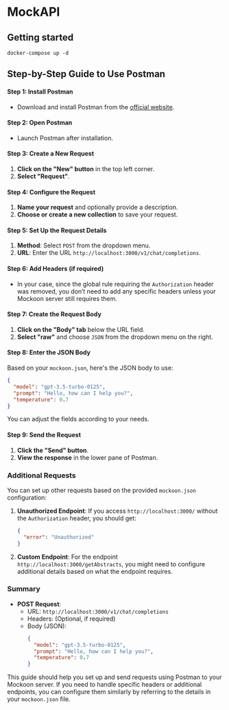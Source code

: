 # MockAPI



## Getting started
`docker-compose up -d`

## Step-by-Step Guide to Use Postman

#### Step 1: Install Postman
- Download and install Postman from the [official website](https://www.postman.com/downloads/).

#### Step 2: Open Postman
- Launch Postman after installation.

#### Step 3: Create a New Request

1. **Click on the "New" button** in the top left corner.
2. **Select "Request"**.

#### Step 4: Configure the Request

1. **Name your request** and optionally provide a description.
2. **Choose or create a new collection** to save your request.

#### Step 5: Set Up the Request Details

1. **Method**: Select `POST` from the dropdown menu.
2. **URL**: Enter the URL `http://localhost:3000/v1/chat/completions`.

#### Step 6: Add Headers (if required)
- In your case, since the global rule requiring the `Authorization` header was removed, you don’t need to add any specific headers unless your Mockoon server still requires them.

#### Step 7: Create the Request Body

1. **Click on the "Body" tab** below the URL field.
2. **Select "raw"** and choose `JSON` from the dropdown menu on the right.

#### Step 8: Enter the JSON Body

Based on your `mockoon.json`, here's the JSON body to use:

```json
{
  "model": "gpt-3.5-turbo-0125",
  "prompt": "Hello, how can I help you?",
  "temperature": 0.7
}
```

You can adjust the fields according to your needs.

#### Step 9: Send the Request

1. **Click the "Send" button**.
2. **View the response** in the lower pane of Postman.

### Additional Requests

You can set up other requests based on the provided `mockoon.json` configuration:

1. **Unauthorized Endpoint**: If you access `http://localhost:3000/` without the `Authorization` header, you should get:
   
   ```json
   {
     "error": "Unauthorized"
   }
   ```

2. **Custom Endpoint**: For the endpoint `http://localhost:3000/getAbstracts`, you might need to configure additional details based on what the endpoint requires.

### Summary

- **POST Request**:
  - URL: `http://localhost:3000/v1/chat/completions`
  - Headers: (Optional, if required)
  - Body (JSON):
    ```json
    {
      "model": "gpt-3.5-turbo-0125",
      "prompt": "Hello, how can I help you?",
      "temperature": 0.7
    }
    ```

This guide should help you set up and send requests using Postman to your Mockoon server. If you need to handle specific headers or additional endpoints, you can configure them similarly by referring to the details in your `mockoon.json` file.
